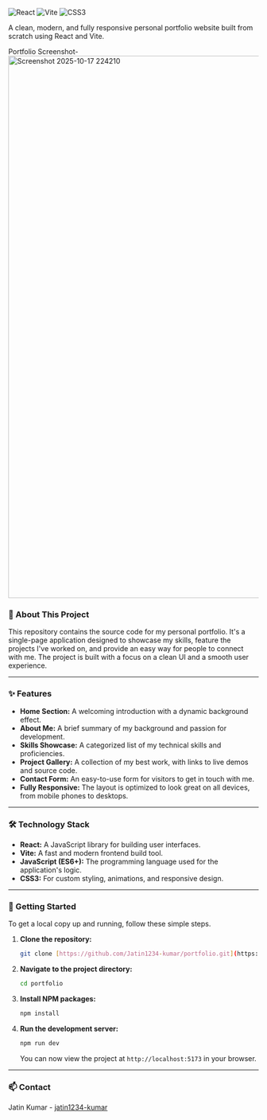 
![React](https://img.shields.io/badge/react-%2320232a.svg?style=for-the-badge&logo=react&logoColor=%2361DAFB)
![Vite](https://img.shields.io/badge/vite-%23646CFF.svg?style=for-the-badge&logo=vite&logoColor=white)
![CSS3](https://img.shields.io/badge/css3-%231572B6.svg?style=for-the-badge&logo=css3&logoColor=white)

A clean, modern, and fully responsive personal portfolio website built from scratch using React and Vite.

Portfolio Screenshot-
<img width="1916" height="1090" alt="Screenshot 2025-10-17 224210" src="https://github.com/user-attachments/assets/006faba1-78f1-4b9c-bde3-2e5c5195ed06" />


### 📖 About This Project

This repository contains the source code for my personal portfolio. It's a single-page application designed to showcase my skills, feature the projects I've worked on, and provide an easy way for people to connect with me. The project is built with a focus on a clean UI and a smooth user experience.

---

### ✨ Features

* **Home Section:** A welcoming introduction with a dynamic background effect.
* **About Me:** A brief summary of my background and passion for development.
* **Skills Showcase:** A categorized list of my technical skills and proficiencies.
* **Project Gallery:** A collection of my best work, with links to live demos and source code.
* **Contact Form:** An easy-to-use form for visitors to get in touch with me.
* **Fully Responsive:** The layout is optimized to look great on all devices, from mobile phones to desktops.

---

### 🛠️ Technology Stack

* **React:** A JavaScript library for building user interfaces.
* **Vite:** A fast and modern frontend build tool.
* **JavaScript (ES6+):** The programming language used for the application's logic.
* **CSS3:** For custom styling, animations, and responsive design.

---

### 🚀 Getting Started

To get a local copy up and running, follow these simple steps.

1.  **Clone the repository:**
    ```sh
    git clone [https://github.com/Jatin1234-kumar/portfolio.git](https://github.com/Jatin1234-kumar/portfolio.git)
    ```
2.  **Navigate to the project directory:**
    ```sh
    cd portfolio
    ```
3.  **Install NPM packages:**
    ```sh
    npm install
    ```
4.  **Run the development server:**
    ```sh
    npm run dev
    ```
    You can now view the project at `http://localhost:5173` in your browser.

---

### 📫 Contact

Jatin Kumar - [jatin1234-kumar](https://github.com/Jatin1234-kumar)
